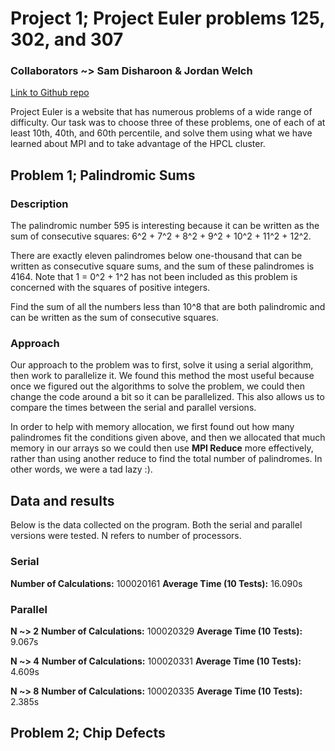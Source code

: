 # Project 1; Project Euler problems 125, 302, and 307

### Collaborators ~> Sam Disharoon & Jordan Welch

[Link to Github repo](https://github.com/samdish7/COSC420/tree/master/Projects/Project1)

Project Euler is a website that has numerous problems of a wide range of difficulty. Our task was to choose three of these problems, one of each of at least 10th, 40th, and 60th percentile, and solve them using what we have learned about MPI and to take advantage of the HPCL cluster.

## Problem 1; Palindromic Sums

### Description

The palindromic number 595 is interesting because it can be written as the sum of consecutive squares: 6^2 + 7^2 + 8^2 + 9^2 + 10^2 + 11^2 + 12^2.

There are exactly eleven palindromes below one-thousand that can be written as consecutive square sums, and the sum of these palindromes is 4164. Note that 1 = 0^2 + 1^2 has not been included as this problem is concerned with the squares of positive integers.

Find the sum of all the numbers less than 10^8 that are both palindromic and can be written as the sum of consecutive squares.

### Approach

Our approach to the problem was to first, solve it using a serial algorithm, then work to parallelize it.  We found this method the most useful because once we figured out the algorithms to solve the problem, we could then change the code around a bit so it can be parallelized.  This also allows us to compare the times between the serial and parallel versions.

In order to help with memory allocation, we first found out how many palindromes fit the conditions given above, and then we allocated that much memory in our arrays so we could then use **MPI Reduce** more effectively, rather than using another reduce to find the total number of palindromes. In other words, we were a tad lazy :).

## Data and results

Below is the data collected on the program.  Both the serial and parallel versions were tested. N refers to number of processors.

### Serial

**Number of Calculations:** 100020161
**Average Time (10 Tests):** 16.090s

### Parallel

**N ~> 2**
**Number of Calculations:** 100020329
**Average Time (10 Tests):** 9.067s

**N ~> 4**
**Number of Calculations:** 100020331
**Average Time (10 Tests):** 4.609s

**N ~> 8**
**Number of Calculations:** 100020335
**Average Time (10 Tests):** 2.385s


## Problem 2; Chip Defects
